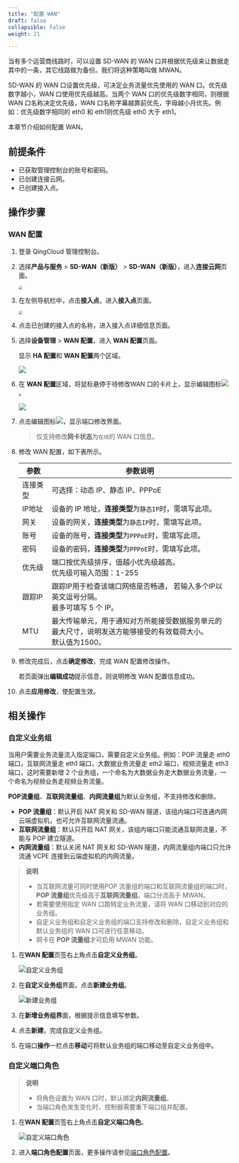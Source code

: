 ```yaml
---
title: "配置 WAN"
draft: false
collapsible: false
weight: 21

---
```


当有多个运营商线路时，可以设置 SD-WAN 的 WAN 口并根据优先级来让数据走其中的一条，其它线路做为备份。我们将这种策略叫做 MWAN。

SD-WAN 的 WAN 口设置优先级，可决定业务流量优先使用的 WAN 口。优先级数字越小，WAN 口使用优先级越高。当两个 WAN 口的优先级数字相同，则根据 WAN 口名称决定优先级，WAN 口名称字幕越靠前优先，字母越小月优先。例如：优先级数字相同的 eth0 和 eth1则优先级 eth0 大于 eth1。

本章节介绍如何配置 WAN。

## 前提条件

- 已获取管理控制台的账号和密码。
- 已创建连接云网。
- 已创建接入点。

## 操作步骤

### WAN 配置

1. 登录 QingCloud 管理控制台。

2. 选择**产品与服务** > **SD-WAN（新版）** > **SD-WAN（新版）**，进入**连接云网**页面。

   <img src="../../../../_images/qs_cloud_network.png" style="zoom:50%;" />

3. 在左侧导航栏中，点击**接入点**，进入**接入点**页面。

   <img src="../../../../_images/qs_light_access.png" style="zoom:50%;" />

4. 点击已创建的接入点的名称，进入接入点详细信息页面。

5. 选择**设备管理** > **WAN 配置**，进入 **WAN 配置**页面。

   显示 **HA 配置**和 **WAN 配置**两个区域。

   <img src="../../../../_images/config_wan_01.png" style="zoom:100%;" />

6. 在 **WAN 配置**区域，将鼠标悬停于待修改WAN 口的卡片上，显示编辑图标<img src="../../../../_images/wan_icon.png" style="zoom:100%;" />。

   <img src="../../../../_images/config_wan_02.png" style="zoom:100%;" />

7. 点击编辑图标<img src="../../../../_images/wan_icon.png" style="zoom:100%;" />，显示端口修改界面。

   >仅支持修改**网卡状态**为`在线`的 WAN 口信息。

8. 修改 WAN 配置，如下表所示。

   | 参数     | 参数说明                                                     |
   | -------- | ------------------------------------------------------------ |
   | 连接类型 | 可选择：动态 IP、静态 IP、PPPoE                              |
   | IP地址   | 设备的 IP 地址，<b>连接类型</b>为<code>静态IP</code>时，需填写此项。 |
   | 网关     | 设备的网关，<b>连接类型</b>为<code>静态IP</code>时，需填写此项。 |
   | 账号     | 设备的账号，<b>连接类型</b>为<code>PPPoE</code>时，需填写此项。 |
   | 密码     | 设备的密码，<b>连接类型</b>为<code>PPPoE</code>时，需填写此项。 |
   | 优先级   | 端口按优先级排序，值越小优先级越高。<br>优先级可输入范围：1-255 |
   | 跟踪IP   | 跟踪IP用于检查该端口网络是否畅通， 若输入多个IP以英文逗号分隔。<br>最多可填写 5 个 IP。 |
   | MTU      | 最大传输单元，用于通知对方所能接受数据服务单元的最大尺寸，说明发送方能够接受的有效载荷大小。<br> 默认值为1500。 |

9. 修改完成后，点击**确定修改**，完成 WAN 配置修改操作。

   若页面弹出**编辑成功**提示信息，则说明修改 WAN 配置信息成功。

10. 点击**应用修改**，使配置生效。

## 相关操作

### 自定义业务组

当用户需要业务流量流入指定端口，需要自定义业务组。例如：POP 流量走 eth0 端口，互联网流量走 eth1 端口，大数据业务流量走 eth2 端口，视频流量走 eth3 端口，这时需要新增 2 个业务组，一个命名为大数据业务走大数据业务流量，一个命名为视频业务走视频业务流量。

**POP流量组**、**互联网流量组**、**内网流量组**为默认业务组，不支持修改和删除。

* **POP 流量组**：默认开启 NAT 网关和 SD-WAN 隧道，该组内端口可连通内网云端虚拟机，也可允许互联网流量流通。
* **互联网流量组**：默认只开启 NAT 网关，该组内端口只能流通互联网流量，不能与 POP 建立隧道。
* **内网流量组**：默认关闭 NAT 网关和 SD-WAN 隧道，内网流量组内端口只允许流通 VCPE 连接到云端虚拟机的内网流量。

>**说明**
>
>* 当互联网流量可同时使用POP 流量组的端口和互联网流量组的端口时，**POP 流量组**优先级高于**互联网流量组**。端口分流高于 MWAN。
>* 若需要使用指定 WAN 口跑特定业务流量，请将 WAN 口移动到对应的业务组。
>* 自定义业务组和自定义业务组的端口支持修改和删除，自定义业务组和默认业务组的 WAN 口可进行任意移动。
>* 网卡在 **POP 流量组**才可启用 MWAN 功能。

1. 在**WAN 配置**页签右上角点击**自定义业务组**。

   ![自定义业务组](../../../../_images/create_service_group_01.png)

2. 在**自定义业务组**界面，点击**新建业务组**。

   ![新建业务组](../../../../_images/create_service_group_02.png)

3. 在**新增业务组界**面，根据提示信息填写参数。

4. 点击**新建**，完成自定义业务组。

5. 在端口**操作**一栏点击**移动**可将默认业务组的端口移动至自定义业务组中。

### 自定义端口角色

>**说明**
>
>* 将角色设置为 WAN 口时，默认绑定**内网流量组**。
>* 当端口角色发生变化时，控制器需要重下端口组并配置。

1. 在**WAN 配置**页签右上角点击**自定义端口角色**。

   ![自定义端口角色](../../../../_images/create_port_group_01.png)

2. 进入**端口角色配置**页面，更多操作请参见[端口角色配置](/sd-wan/sdwan_new/usermanual/30_access_point/40_mgmt_equipment/50_config_port/)。